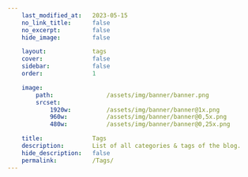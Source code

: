 ```yaml
---
	last_modified_at:	2023-05-15
	no_link_title:		false
	no_excerpt:			false
	hide_image:			false

	layout:				tags
	cover:				false
	sidebar:			false
	order:				1

	image:
		path:				/assets/img/banner/banner.png
		srcset:
			1920w:			/assets/img/banner/banner@1x.png
			960w:			/assets/img/banner/banner@0,5x.png
			480w:			/assets/img/banner/banner@0,25x.png

	title:				Tags
	description:		List of all categories & tags of the blog.
	hide_description:	false
	permalink:			/Tags/
---
```

